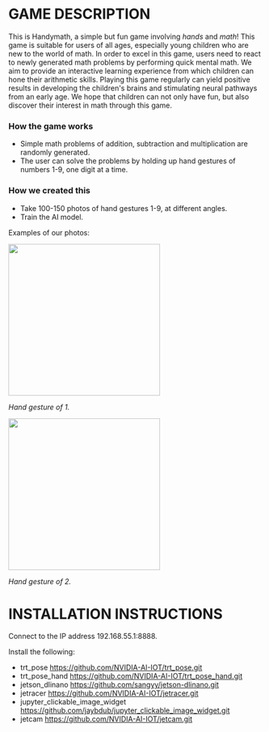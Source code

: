 # GAME DESCRIPTION
This is Handymath, a simple but fun game involving *hands* and *math*!
This game is suitable for users of all ages, especially young children who are new to the world of math. 
In order to excel in this game, users need to react to newly generated math problems by performing quick mental math.
We aim to provide an interactive learning experience from which children can hone their arithmetic skills. Playing this game regularly can yield positive results in
developing the children's brains and stimulating neural pathways from an early age. We hope that children can not only have fun, but also discover their interest in math through this game.


### How the game works
- Simple math problems of addition, subtraction and multiplication are randomly generated.
- The user can solve the problems by holding up hand gestures of numbers 1-9, one digit at a time.

### How we created this
- Take 100-150 photos of hand gestures 1-9, at different angles.
- Train the AI model.

Examples of our photos:

<img src="https://github.com/user-attachments/assets/664d47ab-0bda-4eb1-bd4c-6c7cbfe0e5d6" width="300" />

*Hand gesture of 1.*

 
<img src="https://github.com/user-attachments/assets/02b1198c-f7dc-4eb8-a916-42833fce6f5e" width="300" />
 
*Hand gesture of 2.*




# INSTALLATION INSTRUCTIONS

Connect to the IP address 192.168.55.1:8888.
 
Install the following:
- trt_pose https://github.com/NVIDIA-AI-IOT/trt_pose.git
- trt_pose_hand https://github.com/NVIDIA-AI-IOT/trt_pose_hand.git
- jetson_dlinano https://github.com/sangyy/jetson-dlinano.git
- jetracer https://github.com/NVIDIA-AI-IOT/jetracer.git
- jupyter_clickable_image_widget https://github.com/jaybdub/jupyter_clickable_image_widget.git
- jetcam https://github.com/NVIDIA-AI-IOT/jetcam.git






